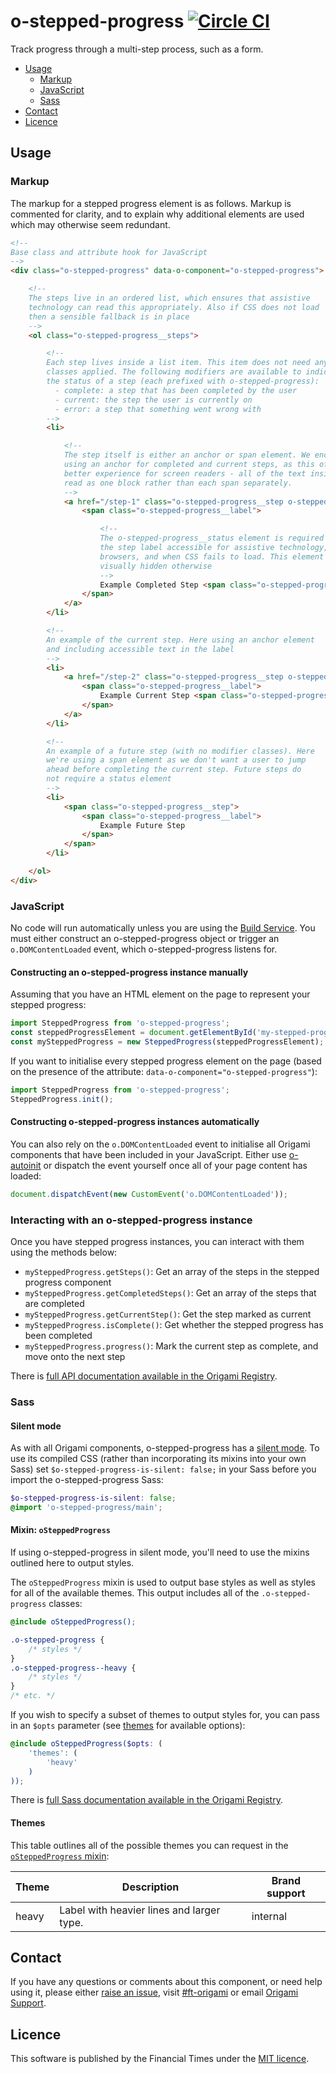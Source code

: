 
# o-stepped-progress [![Circle CI](https://circleci.com/gh/Financial-Times/o-stepped-progress/tree/master.svg?style=svg)](https://circleci.com/gh/Financial-Times/o-stepped-progress/tree/master)

Track progress through a multi-step process, such as a form.

- [Usage](#usage)
	- [Markup](#markup)
	- [JavaScript](#javascript)
	- [Sass](#sass)
- [Contact](#contact)
- [Licence](#licence)


## Usage

### Markup

The markup for a stepped progress element is as follows. Markup is commented for clarity, and to explain why additional elements are used which may otherwise seem redundant.

```html
<!--
Base class and attribute hook for JavaScript
-->
<div class="o-stepped-progress" data-o-component="o-stepped-progress">

	<!--
	The steps live in an ordered list, which ensures that assistive
	technology can read this appropriately. Also if CSS does not load
	then a sensible fallback is in place
	-->
	<ol class="o-stepped-progress__steps">

		<!--
		Each step lives inside a list item. This item does not need any
		classes applied. The following modifiers are available to indicate
		the status of a step (each prefixed with o-stepped-progress):
		  - complete: a step that has been completed by the user
		  - current: the step the user is currently on
		  - error: a step that something went wrong with
		-->
		<li>

			<!--
			The step itself is either an anchor or span element. We encourage
			using an anchor for completed and current steps, as this offers a
			better experience for screen readers - all of the text inside is
			read as one block rather than each span separately.
			-->
			<a href="/step-1" class="o-stepped-progress__step o-stepped-progress__step--complete">
				<span class="o-stepped-progress__label">

					<!--
					The o-stepped-progress__status element is required to make
					the step label accessible for assistive technology, older
					browsers, and when CSS fails to load. This element is
					visually hidden otherwise
					-->
					Example Completed Step <span class="o-stepped-progress__status">(completed)</span>
				</span>
			</a>
		</li>

		<!--
		An example of the current step. Here using an anchor element
		and including accessible text in the label
		-->
		<li>
			<a href="/step-2" class="o-stepped-progress__step o-stepped-progress__step--current">
				<span class="o-stepped-progress__label">
					Example Current Step <span class="o-stepped-progress__status">(current step)</span>
				</span>
			</a>
		</li>

		<!--
		An example of a future step (with no modifier classes). Here
		we're using a span element as we don't want a user to jump
		ahead before completing the current step. Future steps do
		not require a status element
		-->
		<li>
			<span class="o-stepped-progress__step">
				<span class="o-stepped-progress__label">
					Example Future Step
				</span>
			</span>
		</li>

	</ol>
</div>
```

### JavaScript

No code will run automatically unless you are using the [Build Service](https://www.ft.com/__origami/service/build/). You must either construct an o-stepped-progress object or trigger an `o.DOMContentLoaded` event, which o-stepped-progress listens for.

#### Constructing an o-stepped-progress instance manually

Assuming that you have an HTML element on the page to represent your stepped progress:

```js
import SteppedProgress from 'o-stepped-progress';
const steppedProgressElement = document.getElementById('my-stepped-progress');
const mySteppedProgress = new SteppedProgress(steppedProgressElement);
```

If you want to initialise every stepped progress element on the page (based on the presence of the attribute: `data-o-component="o-stepped-progress"`):

```js
import SteppedProgress from 'o-stepped-progress';
SteppedProgress.init();
```

#### Constructing o-stepped-progress instances automatically

You can also rely on the `o.DOMContentLoaded` event to initialise all Origami components that have been included in your JavaScript. Either use [o-autoinit](https://github.com/Financial-Times/o-autoinit) or dispatch the event yourself once all of your page content has loaded:

```js
document.dispatchEvent(new CustomEvent('o.DOMContentLoaded'));
```

### Interacting with an o-stepped-progress instance

Once you have stepped progress instances, you can interact with them using the methods below:

  - `mySteppedProgress.getSteps()`: Get an array of the steps in the stepped progress component
  - `mySteppedProgress.getCompletedSteps()`: Get an array of the steps that are completed
  - `mySteppedProgress.getCurrentStep()`: Get the step marked as current
  - `mySteppedProgress.isComplete()`: Get whether the stepped progress has been completed
  - `mySteppedProgress.progress()`: Mark the current step as complete, and move onto the next step

There is [full API documentation available in the Origami Registry](https://registry.origami.ft.com/components/o-stepped-progress/jsdoc).

### Sass

#### Silent mode

As with all Origami components, o-stepped-progress has a [silent mode](http://origami.ft.com/docs/syntax/scss/#silent-styles). To use its compiled CSS (rather than incorporating its mixins into your own Sass) set `$o-stepped-progress-is-silent: false;` in your Sass before you import the o-stepped-progress Sass:

```scss
$o-stepped-progress-is-silent: false;
@import 'o-stepped-progress/main';
```

#### Mixin: `oSteppedProgress`

If using o-stepped-progress in silent mode, you'll need to use the mixins outlined here to output styles.

The `oSteppedProgress` mixin is used to output base styles as well as styles for all of the available themes. This output includes all of the `.o-stepped-progress` classes:

```scss
@include oSteppedProgress();
```

```css
.o-stepped-progress {
	/* styles */
}
.o-stepped-progress--heavy {
	/* styles */
}
/* etc. */
```

If you wish to specify a subset of themes to output styles for, you can pass in an `$opts` parameter (see [themes](#themes) for available options):

```scss
@include oSteppedProgress($opts: (
	'themes': (
		'heavy'
	)
));
```

There is [full Sass documentation available in the Origami Registry](https://registry.origami.ft.com/components/o-stepped-progress/sassdoc).


#### Themes

This table outlines all of the possible themes you can request in the [`oSteppedProgress` mixin](#mixin-osteppedprogress):

| Theme  | Description                               | Brand support |
|--------|-------------------------------------------|---------------|
| heavy  | Label with heavier lines and larger type. | internal      |


## Contact

If you have any questions or comments about this component, or need help using it, please either [raise an issue](https://github.com/Financial-Times/o-stepped-progress/issues), visit [#ft-origami](https://financialtimes.slack.com/messages/ft-origami/) or email [Origami Support](mailto:origami-support@ft.com).


## Licence

This software is published by the Financial Times under the [MIT licence](http://opensource.org/licenses/MIT).
